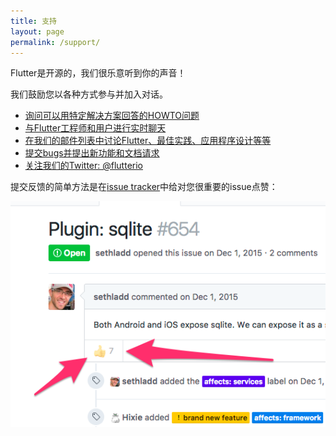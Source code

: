 ```yaml
---
title: 支持
layout: page
permalink: /support/
---
```


Flutter是开源的，我们很乐意听到你的声音！

我们鼓励您以各种方式参与并加入对话。

- [询问可以用特定解决方案回答的HOWTO问题][so]
- [与Flutter工程师和用户进行实时聊天][gitter]
- [在我们的邮件列表中讨论Flutter、最佳实践、应用程序设计等等][mailinglist]
- [提交bugs并提出新功能和文档请求][issues]
- [关注我们的Twitter: @flutterio](https://twitter.com/flutterio/)

提交反馈的简单方法是在[issue tracker][issues]中给对您很重要的issue点赞：

<img src="/images/thumbs-up-support.png" alt="thumbs up an issue in GitHub">

[issues]: https://github.com/flutter/flutter/issues
[so]: https://stackoverflow.com/tags/flutter
[mailinglist]: https://groups.google.com/d/forum/flutter-dev
[gitter]: https://gitter.im/flutter/flutter